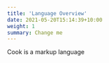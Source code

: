 ```yaml
---
title: 'Language Overview'
date: 2021-05-20T15:14:39+10:00
weight: 1
summary: Change me
---
```



Cook is a markup language
